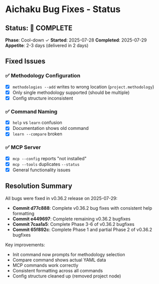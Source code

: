 # Aichaku Bug Fixes - Status

## Status: 🍃 COMPLETE

**Phase**: Cool-down ✓ **Started**: 2025-07-28 **Completed**: 2025-07-29 **Appetite**: 2-3 days (delivered in 2 days)

## Fixed Issues

### ✅ Methodology Configuration

- [x] `methodologies --add` writes to wrong location (`project.methodology`)
- [x] Only single methodology supported (should be multiple)
- [x] Config structure inconsistent

### ✅ Command Naming

- [x] `help` vs `learn` confusion
- [x] Documentation shows old command
- [x] `learn --compare` broken

### ✅ MCP Server

- [x] `mcp --config` reports "not installed"
- [x] `mcp --tools` duplicates `--status`
- [x] General functionality issues

## Resolution Summary

All bugs were fixed in v0.36.2 release on 2025-07-29:

- **Commit d77c888**: Complete v0.36.2 bug fixes with consistent help formatting
- **Commit e449697**: Complete remaining v0.36.2 bugfixes
- **Commit 7caa1a5**: Complete Phase 3-6 of v0.36.2 bugfixes
- **Commit 65f892c**: Complete Phase 1 and partial Phase 2 of v0.36.2 bugfixes

Key improvements:

- Init command now prompts for methodology selection
- Compare command shows actual YAML data
- MCP commands work correctly
- Consistent formatting across all commands
- Config structure cleaned up (removed project node)
